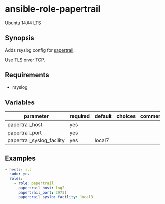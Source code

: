 # ansible-role-papertrail
Ubuntu 14.04 LTS

## Synopsis

Adds rsyslog config for [papertrail](https://papertrailapp.com/).

Use TLS orver TCP.

## Requirements

- rsyslog

## Variables

| parameter | required | default | choices | comments |
| --- | --- | --- | --- | --- |
| papertrail_host | yes |  |  |  |
| papertrail_port | yes |  |  |  |
| papertrail_syslog_facility | yes | local7 |  |  |

## Examples

```yaml:paybook.yaml
- hosts: all
  sudo: yes
  roles:
    - role: papertrail
      papertrail_host: log2
      papertrail_port: 29731
      papertrail_syslog_facility: local3
```
